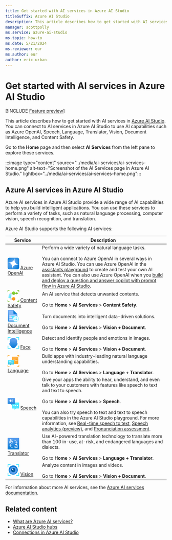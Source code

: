 ```yaml
---
title: Get started with AI services in Azure AI Studio
titleSuffix: Azure AI Studio
description: This article describes how to get started with AI services in Azure AI Studio.
manager: scottpolly
ms.service: azure-ai-studio
ms.topic: how-to
ms.date: 5/21/2024
ms.reviewer: eur
ms.author: eur
author: eric-urban
---
```


# Get started with AI services in Azure AI Studio

[!INCLUDE [Feature preview](../includes/feature-preview.md)]

This article describes how to get started with AI services in [Azure AI Studio](https://ai.azure.com). You can connect to AI services in Azure AI Studio to use AI capabilities such as Azure OpenAI, Speech, Language, Translator, Vision, Document Intelligence, and Content Safety.

Go to the **Home** page and then select **AI Services** from the left pane to explore these services.

:::image type="content" source="../media/ai-services/ai-services-home.png" alt-text="Screenshot of the AI Services page in Azure AI Studio." lightbox="../media/ai-services/ai-services-home.png":::

## Azure AI services in Azure AI Studio

Azure AI services in Azure AI Studio provide a wide range of AI capabilities to help you build intelligent applications. You can use these services to perform a variety of tasks, such as natural language processing, computer vision, speech recognition, and translation.

Azure AI Studio supports the following AI services:

| Service | Description |
| --- | --- |
| ![Azure OpenAI Service icon](../../ai-services/media/service-icons/azure-openai.svg) [Azure OpenAI](../../ai-services/openai/index.yml) | Perform a wide variety of natural language tasks.<br/><br/>You can connect to Azure OpenAI in several ways in Azure AI Studio. You can use Azure OpenAI in the [assistants playground](../quickstarts/assistants.md) to create and test your own AI assistant. You can also use Azure OpenAI when you [build and deploy a question and answer copilot with prompt flow in Azure AI Studio](../tutorials/deploy-copilot-ai-studio.md).  |
| ![Content Safety icon](../../ai-services/media/service-icons/content-safety.svg) [Content Safety](../../ai-services/content-safety/index.yml) | An AI service that detects unwanted contents.<br/><br/>Go to **Home** > **AI Services** > **Content Safety**. |
| ![Document Intelligence icon](../../ai-services/media/service-icons/document-intelligence.svg) [Document Intelligence](../../ai-services/document-intelligence/index.yml) | Turn documents into intelligent data-driven solutions.<br/><br/>Go to **Home** > **AI Services** > **Vision + Document**. |
| ![Face icon](../../ai-services/media/service-icons/face.svg) [Face](../../ai-services/computer-vision/overview-identity.md) | Detect and identify people and emotions in images.<br/><br/>Go to **Home** > **AI Services** > **Vision + Document**. |
| ![Language icon](../../ai-services/media/service-icons/language.svg) [Language](../../ai-services/language-service/index.yml) | Build apps with industry-leading natural language understanding capabilities.<br/><br/>Go to **Home** > **AI Services** > **Language + Translator**. |
| ![Speech icon](../../ai-services/media/service-icons/speech.svg) [Speech](../../ai-services/speech-service/index.yml) | Give your apps the ability to hear, understand, and even talk to your customers with features like speech to text and text to speech.<br/><br/>Go to **Home** > **AI Services** > **Speech**.<br/><br/>You can also try speech to text and text to speech capabilities in the Azure AI Studio playground. For more information, see [Real-time speech to text](../../ai-services/speech-service/get-started-speech-to-text.md?context=/azure/ai-studio/context/context), [Speech analytics (preview)](../../ai-services/speech-service/speech-analytics-post-call.md?context=/azure/ai-studio/context/context), and [Pronunciation assessment](../../ai-services/speech-service/pronunciation-assessment-tool.md?context=/azure/ai-studio/context/context). |
| ![Translator icon](../../ai-services/media/service-icons/translator.svg) [Translator](../../ai-services/translator/index.yml) | Use AI-powered translation technology to translate more than 100 in-use, at-risk, and endangered languages and dialects.<br/><br/>Go to **Home** > **AI Services** > **Language + Translator**. |
| ![Vision icon](../../ai-services/media/service-icons/vision.svg) [Vision](../../ai-services/computer-vision/index.yml) | Analyze content in images and videos.<br/><br/>Go to **Home** > **AI Services** > **Vision + Document**. |

For information about more AI services, see the [Azure AI services documentation](../../ai-services/index.yml).

## Related content

- [What are Azure AI services?](../../ai-services/what-are-ai-services.md?context=/azure/ai-studio/context/context)
- [Azure AI Studio hubs](../concepts/ai-resources.md)
- [Connections in Azure AI Studio](../concepts/connections.md)